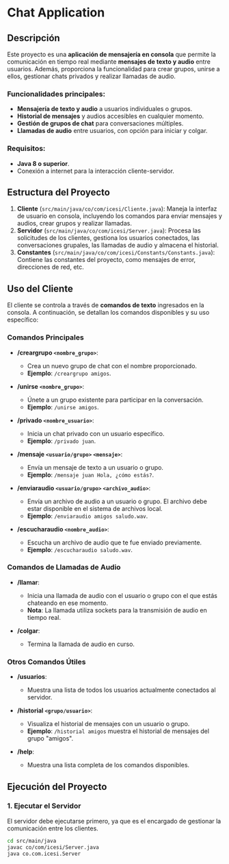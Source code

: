# Chat Application

## Descripción

Este proyecto es una **aplicación de mensajería en consola** que permite la comunicación en tiempo real mediante **mensajes de texto y audio** entre usuarios. Además, proporciona la funcionalidad para crear grupos, unirse a ellos, gestionar chats privados y realizar llamadas de audio.

### Funcionalidades principales:
- **Mensajería de texto y audio** a usuarios individuales o grupos.
- **Historial de mensajes** y audios accesibles en cualquier momento.
- **Gestión de grupos de chat** para conversaciones múltiples.
- **Llamadas de audio** entre usuarios, con opción para iniciar y colgar.

### Requisitos:
- **Java 8 o superior**.
- Conexión a internet para la interacción cliente-servidor.

## Estructura del Proyecto

1. **Cliente** (`src/main/java/co/com/icesi/Cliente.java`): Maneja la interfaz de usuario en consola, incluyendo los comandos para enviar mensajes y audios, crear grupos y realizar llamadas.
2. **Servidor** (`src/main/java/co/com/icesi/Server.java`): Procesa las solicitudes de los clientes, gestiona los usuarios conectados, las conversaciones grupales, las llamadas de audio y almacena el historial.
3. **Constantes** (`src/main/java/co/com/icesi/Constants/Constants.java`): Contiene las constantes del proyecto, como mensajes de error, direcciones de red, etc.

## Uso del Cliente

El cliente se controla a través de **comandos de texto** ingresados en la consola. A continuación, se detallan los comandos disponibles y su uso específico:

### Comandos Principales

- **/creargrupo `<nombre_grupo>`**:
    - Crea un nuevo grupo de chat con el nombre proporcionado.
    - **Ejemplo**: `/creargrupo amigos`.

- **/unirse `<nombre_grupo>`**:
    - Únete a un grupo existente para participar en la conversación.
    - **Ejemplo**: `/unirse amigos`.

- **/privado `<nombre_usuario>`**:
    - Inicia un chat privado con un usuario específico.
    - **Ejemplo**: `/privado juan`.

- **/mensaje `<usuario/grupo>` `<mensaje>`**:
    - Envía un mensaje de texto a un usuario o grupo.
    - **Ejemplo**: `/mensaje juan Hola, ¿cómo estás?`.

- **/enviaraudio `<usuario/grupo>` `<archivo_audio>`**:
    - Envía un archivo de audio a un usuario o grupo. El archivo debe estar disponible en el sistema de archivos local.
    - **Ejemplo**: `/enviaraudio amigos saludo.wav`.

- **/escucharaudio `<nombre_audio>`**:
    - Escucha un archivo de audio que te fue enviado previamente.
    - **Ejemplo**: `/escucharaudio saludo.wav`.

### Comandos de Llamadas de Audio

- **/llamar**:
    - Inicia una llamada de audio con el usuario o grupo con el que estás chateando en ese momento.
    - **Nota**: La llamada utiliza sockets para la transmisión de audio en tiempo real.

- **/colgar**:
    - Termina la llamada de audio en curso.

### Otros Comandos Útiles

- **/usuarios**:
    - Muestra una lista de todos los usuarios actualmente conectados al servidor.

- **/historial `<grupo/usuario>`**:
    - Visualiza el historial de mensajes con un usuario o grupo.
    - **Ejemplo**: `/historial amigos` muestra el historial de mensajes del grupo "amigos".

- **/help**:
    - Muestra una lista completa de los comandos disponibles.

## Ejecución del Proyecto

### 1. Ejecutar el Servidor
El servidor debe ejecutarse primero, ya que es el encargado de gestionar la comunicación entre los clientes.

```bash
cd src/main/java
javac co/com/icesi/Server.java
java co.com.icesi.Server
